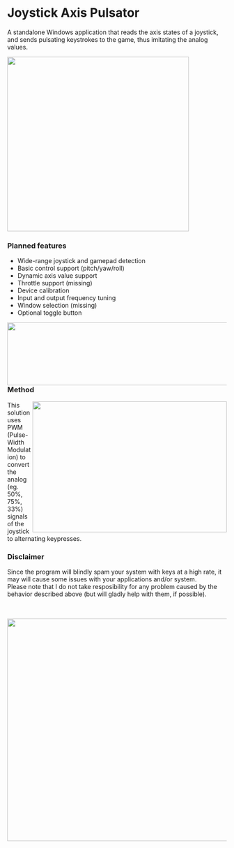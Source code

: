 # Joystick Axis Pulsator
A standalone Windows application that reads the axis states of a joystick, and sends pulsating keystrokes to the game, thus imitating the analog values.

<img width="417" height="400" src="https://www.onekilobit.eu/media/uploads/joystickPulsator/main.png">

### Planned features
- Wide-range joystick and gamepad detection 
- Basic control support (pitch/yaw/roll)
- Dynamic axis value support
- Throttle support (missing)
- Device calibration
- Input and output frequency tuning
- Window selection (missing)
- Optional toggle button

<img align="left" width="524" height="144" src="https://www.onekilobit.eu/media/uploads/joystickPulsator/freq.png">

<br>
<br>
<br>
<br>
<br>
<br>


### Method
<img align="right" width="446" height="300" src="https://www.onekilobit.eu/media/uploads/joystickPulsator/pwm.png">
This solution uses PWM (Pulse-Width Modulation) to convert the analog (eg. 50%, 75%, 33%) signals of the joystick to alternating keypresses.

### Disclaimer
Since the program will blindly spam your system with keys at a high rate, it may will cause some issues with your applications and/or system.
<br>Please note that I do not take resposibility for any problem caused by the behavior described above (but will gladly help with them, if possible).

<br>
<br>
<img width="781" height="510" src="https://www.onekilobit.eu/media/uploads/joystickPulsator/cal.jpg">
